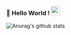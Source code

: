### 👋 Hello World !  <img src="https://github.com/TheDudeThatCode/TheDudeThatCode/blob/master/Assets/Earth.gif" width="24px">

![Anurag's github stats](https://github-readme-stats.vercel.app/api?username=zhkuo24&show_icons=true&theme=radical)

<!--
**zhkuo24/zhkuo24** is a ✨ _special_ ✨ repository because its `README.md` (this file) appears on your GitHub profile.

Here are some ideas to get you started:

- 🔭 I’m currently working on ...
- 🌱 I’m currently learning ...
- 👯 I’m looking to collaborate on ...
- 🤔 I’m looking for help with ...
- 💬 Ask me about ...
- 📫 How to reach me: ...
- 😄 Pronouns: ...
- ⚡ Fun fact: ...
-->
